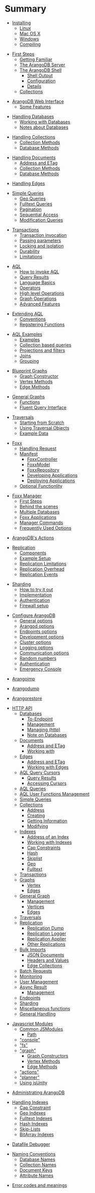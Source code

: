 # Summary
<!-- 1 -->
* [Installing](Installing/README.md)
  * [Linux](Installing/Linux.md)
  * [Mac OS X](Installing/MacOSX.md)
  * [Windows](Installing/Windows.md)
  * [Compiling](Installing/Compiling.md)
<!-- 2 -->
* [First Steps](FirstSteps/README.md)
  * [Getting Familiar](FirstSteps/GettingFamiliar.md)
  * [The ArangoDB Server](FirstSteps/Arangod.md)
  * [The ArangoDB Shell](Arangosh/README.md)
    * [Shell Output](Arangosh/Output.md)
    * [Configuration](Arangosh/Configuration.md)
    * [Details](FirstSteps/Arangosh.md)
  * [Collections](FirstSteps/CollectionsAndDocuments.md)
<!-- 3 -->
* [ArangoDB Web Interface](WebInterface/README.md)
	* [Some Features](WebInterface/Features.md)
<!-- 4 -->
* [Handling Databases](Databases/README.md)
	* [Working with Databases](Databases/WorkingWith.md)
	* [Notes about Databases](Databases/Notes.md)	
<!-- 5 -->
* [Handling Collections](Collections/README.md)
	* [Collection Methods](Collections/CollectionMethods.md)
	* [Database Methods](Collections/DatabaseMethods.md)
<!-- 6 -->
* [Handling Documents](Documents/README.md)
	* [Address and ETag](Documents/DocumentAddress.md)
	* [Collection Methods](Documents/DocumentMethods.md)
	* [Database Methods](Documents/DatabaseMethods.md)
<!-- 7 -->
* [Handling Edges](Edges/README.md)
<!-- 8 -->
* [Simple Queries](SimpleQueries/README.md)
	* [Geo Queries](SimpleQueries/GeoQueries.md)
	* [Fulltext Queries](SimpleQueries/FulltextQueries.md)
	* [Pagination](SimpleQueries/Pagination.md)
	* [Sequential Access](SimpleQueries/Access.md)
	* [Modification Queries](SimpleQueries/ModificationQueries.md)
<!-- 9 -->
* [Transactions](Transactions/README.md)
	* [Transaction invocation](Transactions/TransactionInvocation.md)
	* [Passing parameters](Transactions/Passing.md)
	* [Locking and isolation](Transactions/LockingAndIsolation.md)
	* [Durability](Transactions/Durability.md)
	* [Limitations](Transactions/Limitations.md)
<!-- 10 -->
* [AQL](Aql/README.md)
  * [How to invoke AQL](Aql/Invoke.md)
  * [Query Results](Aql/QueryResults.md)
  * [Language Basics](Aql/Basics.md)
  * [Operators](Aql/Operators.md)
  * [High level Operations](Aql/Operations.md)
  * [Graph Operations](Aql/GraphOperations.md)
  * [Advanced Features](Aql/Advanced.md)
<!-- 11 -->
* [Extending AQL](AqlExtending/README.md)
	* [Conventions](AqlExtending/Conventions.md)
	* [Registering Functions](AqlExtending/Functions.md)
<!-- 12 -->
* [AQL Examples](AqlExamples/README.md)
	* [Examples](AqlExamples/Examples.md)
	* [Collection based queries](AqlExamples/CollectionQueries.md)
	* [Projections and filters](AqlExamples/ProjectionsAndFilters.md)
	* [Joins](AqlExamples/Join.md)
	* [Grouping](AqlExamples/Grouping.md)
<!-- 13 -->
* [Blueprint Graphs](Blueprint-Graphs/README.md)
	* [Graph Constructor](Blueprint-Graphs/GraphConstructor.md)
	* [Vertex Methods](Blueprint-Graphs/VertexMethods.md)
	* [Edge Methods](Blueprint-Graphs/EdgeMethods.md)  
<!-- 14 -->
* [General Graphs](General-Graphs/README.md)
  * [Functions](General-Graphs/GeneralGraphFunctions.md)
  * [Fluent Query Interface](General-Graphs/FluentAQLInterface.md)   
<!-- 15 -->
* [Traversals](Traversals/README.md)
	* [Starting from Scratch](Traversals/StartingFromScratch.md)	
	* [Using Traversal Objects](Traversals/UsingTraversalObjects.md)
	* [Example Data](Traversals/ExampleData.md)
<!-- 17 -->
* [Foxx](Foxx/README.md)
	* [Handling Request](Foxx/HandlingRequest.md)
  * [Manifest](Foxx/FoxxManifest.md)
	* [FoxxController](Foxx/FoxxController.md)
	* [FoxxModel](Foxx/FoxxModel.md)
	* [FoxxRepository](Foxx/FoxxRepository.md)
	* [Developing Applications](Foxx/DevelopingAnApplication.md)
	* [Deploying Applications](Foxx/DeployingAnApplication.md)
  * [Optional Functionlity](Foxx/FoxxOptional.md)
<!-- 18 -->
* [Foxx Manager](FoxxManager/README.md)
	* [First Steps](FoxxManager/FirstSteps.md)
	* [Behind the scenes](FoxxManager/BehindTheScenes.md)
	* [Multiple Databases](FoxxManager/MultipleDatabases.md)
	* [Foxx Applications](FoxxManager/ApplicationsAndReplications.md)
	* [Manager Commands](FoxxManager/ManagerCommands.md)
	* [Frequently Used Options](FoxxManager/FrequentlyUsedOptions.md)
<!-- 19 -->
* [ArangoDB's Actions](ArangoActions/README.md)
<!-- 20 -->
* [Replication](Replication/README.md)
  * [Components](Replication/Components.md)
  * [Example Setup](Replication/ExampleSetup.md)
  * [Replication Limitations](Replication/Limitations.md)
  * [Replication Overhead](Replication/Overhead.md)
  * [Replication Events](Replication/Events.md)
<!-- 21 -->
* [Sharding](Sharding/README.md)
	* [How to try it out](Sharding/HowTo.md)
	* [Implementation](Sharding/StatusOfImplementation.md)
	* [Authentication](Sharding/Authentication.md)
	* [Firewall setup](Sharding/FirewallSetup.md)
<!-- 22 -->
* [Configure ArangoDB](ConfigureArango/README.md)
  * [General options](ConfigureArango/GeneralOptions.md)
  * [Arangod options](ConfigureArango/Arangod.md)
  * [Endpoints options](ConfigureArango/Endpoint.md)  
  * [Development options](ConfigureArango/Development.md)
  * [Cluster options](ConfigureArango/Cluster.md)
  * [Logging options](ConfigureArango/Logging.md)
  * [Communication options](ConfigureArango/Communication.md)
  * [Random numbers](ConfigureArango/RandomNumbers.md)
  * [Authentication](ConfigureArango/Authentication.md)
  * [Emergency Console](ConfigureArango/EmergencyConsole.md)
<!-- 23 -->
* [Arangoimp](Arangoimp/README.md)
<!-- 24 -->
* [Arangodump](Arangodump/README.md)
<!-- 25 -->
* [Arangorestore](Arangorestore/README.md)	
<!-- 26 -->
* [HTTP API](HttpApi/README.md)
  * [Databases](HttpDatabase/README.md)
    * [To-Endpoint](HttpDatabase/DatabaseEndpoint.md)
    * [Management](HttpDatabase/DatabaseManagement.md)
    * [Managing (http)](HttpDatabase/ManagingDatabasesUsingHttp.md)
    * [Note on Databases](HttpDatabase/NotesOnDatabases.md)			
  * [Documents](HttpDocument/README.md)
    * [Address and ETag](HttpDocument/AddressAndEtag.md)
    * [Working with](HttpDocument/WorkingWithDocuments.md)
  * [Edges](HttpEdge/README.md)
    * [Address and ETag](HttpEdge/AddressAndEtag.md)
    * [Working with Edges](HttpEdge/WorkingWithEdges.md)
  * [AQL Query Cursors](HttpAqlQueryCursor/README.md)
    * [Query Results](HttpAqlQueryCursor/QueryResults.md)
    * [Accessing Cursors](HttpAqlQueryCursor/AccessingCursors.md)
  * [AQL Queries](HttpAqlQuery/README.md)
  * [AQL User Functions Management](HttpAqlUserFunctions/README.md)
  * [Simple Queries](HttpSimpleQuery/README.md)
  * [Collections](HttpCollection/README.md)
    * [Address](HttpCollection/Address.md)
    * [Creating](HttpCollection/Creating.md)
    * [Getting Information](HttpCollection/Getting.md)
    * [Modifying](HttpCollection/Modifying.md)
  * [Indexes](HttpIndexes/README.md)
    * [Address of an Index](HttpIndexes/Address.md)
    * [Working with Indexes](HttpIndexes/WorkingWith.md)
    * [Cap Constraints](HttpIndexes/Cap.md)
    * [Hash](HttpIndexes/Hash.md) 
    * [Skiplist](HttpIndexes/Skiplist.md) 
    * [Geo](HttpIndexes/Geo.md) 
    * [Fulltext](HttpIndexes/Fulltext.md) 
  * [Transactions](HttpTransaction/README.md)
  * [Graphs](HttpGraphs/README.md)
    * [Vertex](HttpGraphs/Vertex.md)
    * [Edges](HttpGraphs/Edge.md)
  * [General Graph](HttpGharial/README.md)
    * [Management](HttpGharial/Management.md)
    * [Vertices](HttpGharial/Vertices.md)
    * [Edges](HttpGharial/Edges.md)
  * [Traversals](HttpTraversal/README.md)
  * [Replication](HttpReplications/README.md)
    * [Replication Dump](HttpReplications/ReplicationDump.md)
    * [Replication Logger](HttpReplications/ReplicationLogger.md)
    * [Replication Applier](HttpReplications/ReplicationApplier.md)
    * [Other Replications](HttpReplications/OtherReplication.md)
  * [Bulk Imports](HttpBulkImports/README.md)
    * [JSON Documents](HttpBulkImports/ImportingSelfContained.md)
    * [Headers and Values](HttpBulkImports/ImportingHeadersAndValues.md)
    * [Edge Collections](HttpBulkImports/ImportingIntoEdges.md)
  * [Batch Requests](HttpBatchRequest/README.md)
  * [Monitoring](HttpAdministrationAndMonitoring/README.md)
  * [User Management](HttpUserManagement/README.md)
  * [Async Result](HttpAsyncResultsManagement/README.md)
    * [Management](HttpAsyncResultsManagement/ManagingAsyncResults.md)
  * [Endpoints](HttpEndpoints/README.md)
  * [Sharding](HttpShardingInterface/README.md)
  * [Miscellaneous functions](HttpMiscellaneousFunctions/README.md)
  * [General Handling](GeneralHttp/README.md)
<!-- 27 -->
* [Javascript Modules](ModuleJavaScript/README.md)
  * [Common JSModules](ModuleJavaScript/JSModules.md)
    * [Path](ModuleJavaScript/ModulesPath.md)
  * ["console"](ModuleConsole/README.md)
  * ["fs"](ModuleFs/README.md)
  * ["graph"](ModuleGraph/README.md)
    * [Graph Constructors](ModuleGraph/GraphConstructor.md)
    * [Vertex Methods](ModuleGraph/VertexMethods.md)
    * [Edge Methods](ModuleGraph/EdgeMethods.md)
  * ["actions"](ModuleActions/README.md)
  * ["planner"](ModulePlanner/README.md)
  * [Using jsUnity](UsingJsUnity/README.md)
<!-- 28 -->
* [Administrating ArangoDB](AdministratingArango/README.md)
<!-- 29 -->
* [Handling Indexes](IndexHandling/README.md)
  * [Cap Constraint](IndexHandling/Cap.md)
  * [Geo Indexes](IndexHandling/Geo.md)
  * [Fulltext Indexes](IndexHandling/Fulltext.md)
  * [Hash Indexes](IndexHandling/Hash.md)
  * [Skip-Lists](IndexHandling/Skiplist.md)
  * [BitArray Indexes](IndexHandling/BitArray.md)
<!-- 30 -->
* [Datafile Debugger](DatafileDebugger/README.md)
<!-- 31 -->
* [Naming Conventions](NamingConventions/README.md)
	* [Database Names](NamingConventions/DatabaseNames.md)
	* [Collection Names](NamingConventions/CollectionNames.md)
	* [Document Keys](NamingConventions/DocumentKeys.md)
	* [Attribute Names](NamingConventions/AttributeNames.md)
<!-- 32 -->
* [Error codes and meanings](ErrorCodes/README.md)
